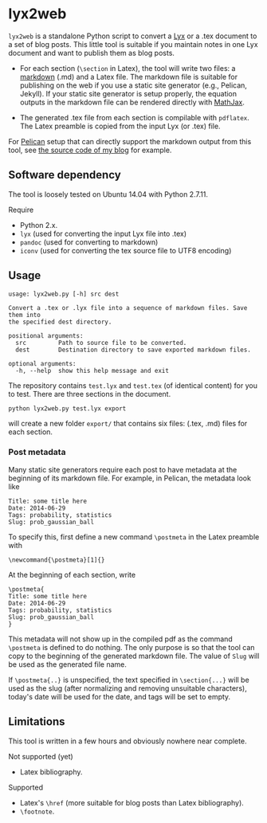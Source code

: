 # lyx2web

`lyx2web` is a standalone Python script to convert a
[Lyx](https://www.lyx.org/) or a .tex document to a set of blog posts. This
little tool is suitable if you maintain notes in one Lyx document and want to
publish them as blog posts. 

* For each section (`\section` in Latex), the tool will write two files: a
  [markdown](https://github.com/adam-p/markdown-here/wiki/Markdown-Cheatsheet)
(.md) and a Latex file. The markdown file is suitable for publishing on the web
if you use a static site generator (e.g., Pelican, Jekyll). If your static site
generator is setup properly, the equation outputs in the markdown file can be
rendered directly with [MathJax](https://www.mathjax.org/).

* The generated .tex file from each section is compilable with `pdflatex`.
The Latex preamble is copied from the input Lyx (or .tex) file.

For [Pelican](http://blog.getpelican.com/) setup that can directly support the
markdown output from this tool, see [the source code of my
blog](https://github.com/wittawatj/pelican_blog) for example.

## Software dependency 

The tool is loosely tested on Ubuntu 14.04 with Python 2.7.11. 

Require

* Python 2.x. 
* `lyx` (used for converting the input Lyx file into .tex)
* `pandoc` (used for converting to markdown) 
* `iconv` (used for converting the tex source file to UTF8 encoding)

## Usage 

    usage: lyx2web.py [-h] src dest

    Convert a .tex or .lyx file into a sequence of markdown files. Save them into
    the specified dest directory.

    positional arguments:
      src         Path to source file to be converted.
      dest        Destination directory to save exported markdown files.

    optional arguments:
      -h, --help  show this help message and exit

The repository contains `test.lyx` and `test.tex` (of identical content) for you 
to test. There are three sections in the document.

    python lyx2web.py test.lyx export 

will create a new folder `export/` that contains six files: (.tex, .md) files for 
each section.

### Post metadata

Many static site generators require each post to have metadata at the beginning 
of its markdown file. For example, in Pelican, the metadata look like 


    Title: some title here
    Date: 2014-06-29 
    Tags: probability, statistics
    Slug: prob_gaussian_ball

To specify this, first define a new command `\postmeta` in the Latex preamble with 

    \newcommand{\postmeta}[1]{}

At the beginning of each section, write 

    \postmeta{
    Title: some title here
    Date: 2014-06-29 
    Tags: probability, statistics
    Slug: prob_gaussian_ball
    }

This metadata will not show up in the compiled pdf as the command `\postmeta` is 
defined to do nothing. The only purpose is so that the tool can copy to the
beginning of the generated markdown file. The value of `Slug` will be used as
the generated file name. 

If `\postmeta{..}` is unspecified, the text specified in
`\section{...}` will be used as the slug (after normalizing and removing unsuitable
characters), today's date will be used for the date, and tags will be set to empty.

## Limitations

This tool is written in a few hours and obviously nowhere near complete. 

Not supported (yet)

* Latex bibliography.

Supported 

* Latex's `\href` (more suitable for blog posts than Latex bibliography).
* `\footnote`.
